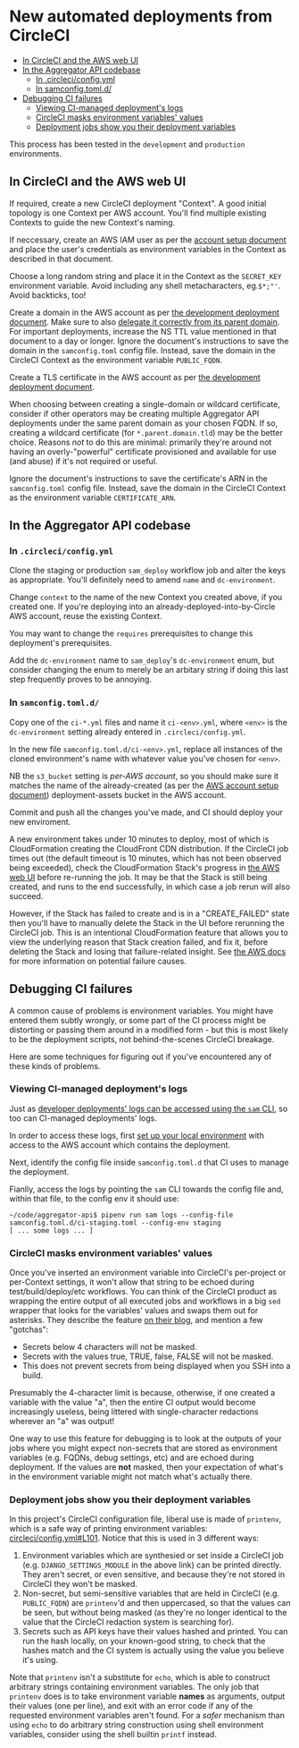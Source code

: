 # New automated deployments from CircleCI

* [In CircleCI and the AWS web UI](#in-circleci-and-the-aws-web-ui)
* [In the Aggregator API codebase](#in-the-aggregator-api-codebase)
   * [In .circleci/config.yml](#in-circleciconfigyml)
   * [In samconfig.toml.d/](#in-samconfigtomld)
* [Debugging CI failures](#debugging-ci-failures)
   * [Viewing CI-managed deployment's logs](#viewing-ci-managed-deployments-logs)
   * [CircleCI masks environment variables' values](#circleci-masks-environment-variables-values)
   * [Deployment jobs show you their deployment variables](#deployment-jobs-show-you-their-deployment-variables)

This process has been tested in the `development` and `production` environments.

## In CircleCI and the AWS web UI

If required, create a new CircleCI deployment "Context". A good initial topology is one Context per AWS account. You'll find multiple existing Contexts to guide the new Context's naming.

If neccessary, create an AWS IAM user as per the [account setup document](/docs/new-aws-account-setup.md#users) and place the user's credentials as environment variables in the Context as described in that document.

Choose a long random string and place it in the Context as the `SECRET_KEY` environment variable. Avoid including any shell metacharacters, eg.`$*;"'`. Avoid backticks, too!

Create a domain in the AWS account as per [the development deployment document](/docs/new-development-deployment.md#create-a-domain). Make sure to also [delegate it correctly from its parent domain](/docs/new-development-deployment.md#delegate-dns-authority-to-your-new-domain). For important deployments, increase the NS TTL value mentioned in that document to a day or longer. Ignore the document's instructions to save the domain in the `samconfig.toml` config file. Instead, save the domain in the CircleCI Context as the environment variable `PUBLIC_FQDN`.

Create a TLS certificate in the AWS account as per [the development deployment document](/docs/new-development-deployment.md#find-the-acm-arn-of-a-certificate-thats-valid-for-your-domain).

When choosing between creating a single-domain or wildcard certificate, consider if other operators may be creating multiple Aggregator API deployments under the same parent domain as your chosen FQDN. If so, creating a wildcard certificate (for `*.parent.domain.tld`) may be the better choice. Reasons *not* to do this are minimal: primarily they're around not having an overly-"powerful" certificate provisioned and available for use (and abuse) if it's not required or useful.

Ignore the document's instructions to save the certificate's ARN in the `samconfig.toml` config file. Instead, save the domain in the CircleCI Context as the environment variable `CERTIFICATE_ARN`.

## In the Aggregator API codebase

### In `.circleci/config.yml`

Clone the staging or production `sam_deploy` workflow job and alter the keys as appropriate. You'll definitely need to amend `name` and `dc-environment`.

Change `context` to the name of the new Context you created above, if you created one. If you're deploying into an already-deployed-into-by-Circle AWS account, reuse the existing Context.

You may want to change the `requires` prerequisites to change this deployment's prerequisites.

Add the `dc-environment` name to `sam_deploy`'s `dc-environment` enum, but consider changing the enum to merely be an arbitary string if doing this last step frequently proves to be annoying.

### In `samconfig.toml.d/`

Copy one of the `ci-*.yml` files and name it `ci-<env>.yml`, where `<env>` is the `dc-environment` setting already entered in `.circleci/config.yml`.

In the new file `samconfig.toml.d/ci-<env>.yml`, replace all instances of the cloned environment's name with whatever value you've chosen for `<env>`.

NB the `s3_bucket` setting is *per-AWS account*, so you should make sure it matches the name of the already-created (as per the [AWS account setup document](docs/new-aws-account-setup.md#s3-buckets)) deployment-assets bucket in the AWS account.

Commit and push all the changes you've made, and CI should deploy your new enviroment.

A new environment takes under 10 minutes to deploy, most of which is CloudFormation creating the CloudFront CDN distribution. If the CircleCI job times out (the default timeout is 10 minutes, which has not been observed being exceeded), check the CloudFormation Stack's progress in [the AWS web UI](https://console.aws.amazon.com/cloudformation) before re-running the job. It may be that the Stack is still being created, and runs to the end successfully, in which case a job rerun will also succeed.

However, if the Stack has failed to create and is in a "CREATE_FAILED" state then you'll have to manually delete the Stack in the UI before rerunning the CircleCI job. This is an intentional CloudFormation feature that allows you to view the underlying reason that Stack creation failed, and fix it, before deleting the Stack and losing that failure-related insight. See [the AWS docs](https://docs.aws.amazon.com/AWSCloudFormation/latest/UserGuide/using-cfn-describing-stacks.html#w2ab1c23c15c17c11) for more information on potential failure causes.

## Debugging CI failures

A common cause of problems is environment variables. You might have entered them subtly wrongly, or some part of the CI process might be distorting or passing them around in a modified form - but this is most likely to be the deployment scripts, not behind-the-scenes CircleCI breakage.

Here are some techniques for figuring out if you've encountered any of these kinds of problems.

### Viewing CI-managed deployment's logs

Just as [developer deployments' logs can be accessed using the `sam` CLI](/docs/new-development-deployment.md#viewing-app-logs), so too can CI-managed deployments' logs.

In order to access these logs, first [set up your local environment](/docs/new-development-deployment.md#example-output-and-aws-credentials) with access to the AWS account which contains the deployment.

Next, identify the config file inside `samconfig.toml.d` that CI uses to manage the deployment.

Fianlly, access the logs by pointing the `sam` CLI towards the config file and, within that file, to the config env it should use:

```
~/code/aggregator-api$ pipenv run sam logs --config-file samconfig.toml.d/ci-staging.toml --config-env staging
[ ... some logs ... ]
```

### CircleCI masks environment variables' values

Once you've inserted an environment variable into CircleCI's per-project or per-Context settings, it won't allow that string to be echoed during test/build/deploy/etc workflows. You can think of the CircleCI product as wrapping the entire output of all executed jobs and workflows in a big `sed` wrapper that looks for the variables' values and swaps them out for asterisks. They describe the feature [on their blog](https://circleci.com/blog/keep-environment-variables-private-with-secret-masking/), and mention a few "gotchas":

- Secrets below 4 characters will not be masked.
- Secrets with the values true, TRUE, false, FALSE will not be masked.
- This does not prevent secrets from being displayed when you SSH into a build.

Presumably the 4-character limit is because, otherwise, if one created a variable with the value "a", then the entire CI output would become increasingly useless, being littered with single-character redactions wherever an "a" was output!

One way to use this feature for debugging is to look at the outputs of your jobs where you might expect non-secrets that are stored as environment variables (e.g. FQDNs, debug settings, etc) and are echoed during deployment. If the values are **not** masked, then your expectation of what's in the environment variable might not match what's actually there.

### Deployment jobs show you their deployment variables

In this project's CircleCI configuration file, liberal use is made of `printenv`, which is a safe way of printing environment variables: [circleci/config.yml#L101](circleci/config.yml#L101). Notice that this is used in 3 different ways:

1. Environment variables which are synthesied or set inside a CircleCI job (e.g. `DJANGO_SETTINGS_MODULE` in the above link) can be printed directly. They aren't secret, or even sensitive, and because they're not stored in CircleCI they won't be masked.
1. Non-secret, but semi-sensitive variables that are held in CircleCI (e.g. `PUBLIC_FQDN`) are `printenv`'d and then uppercased, so that the values can be seen, but without being masked (as they're no longer identical to the value that the CircleCI redaction system is searching for).
1. Secrets such as API keys have their values hashed and printed. You can run the hash locally, on your known-good string, to check that the hashes match and the CI system is actually using the value you believe it's using.

Note that `printenv` isn't a substitute for `echo`, which is able to construct arbitrary strings containing environment variables. The only job that `printenv` does is to take environment variable **names** as arguments, output their values (one per line), and exit with an error code if any of the requested environment variables aren't found. For a *safer* mechanism than using `echo` to do arbitrary string construction using shell environment variables, consider using the shell builtin `printf` instead.
